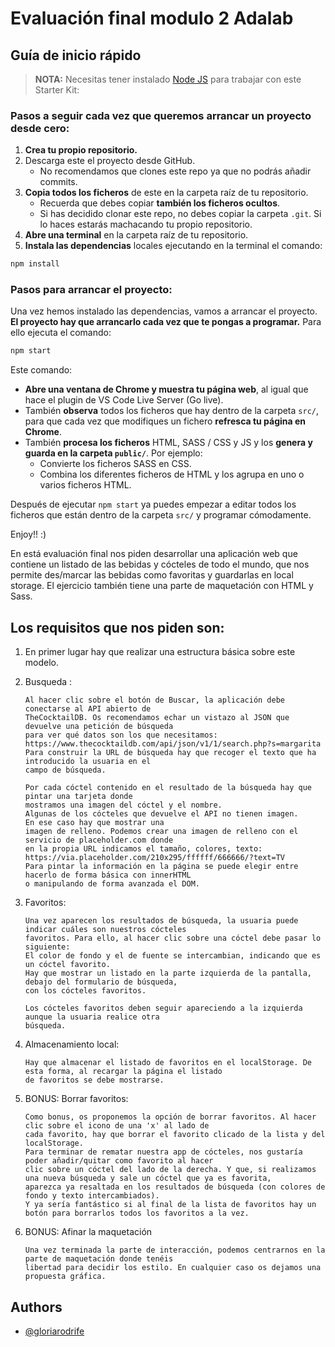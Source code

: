 # Evaluación final modulo 2 Adalab

## Guía de inicio rápido

> **NOTA:** Necesitas tener instalado [Node JS](https://nodejs.org/) para trabajar con este Starter Kit:

### Pasos a seguir cada vez que queremos arrancar un proyecto desde cero:

1. **Crea tu propio repositorio.**
1. Descarga este el proyecto desde GitHub.
   - No recomendamos que clones este repo ya que no podrás añadir commits.
1. **Copia todos los ficheros** de este en la carpeta raíz de tu repositorio.
   - Recuerda que debes copiar **también los ficheros ocultos**.
   - Si has decidido clonar este repo, no debes copiar la carpeta `.git`. Si lo haces estarás machacando tu propio repositorio.
1. **Abre una terminal** en la carpeta raíz de tu repositorio.
1. **Instala las dependencias** locales ejecutando en la terminal el comando:

```bash
npm install
```

### Pasos para arrancar el proyecto:

Una vez hemos instalado las dependencias, vamos a arrancar el proyecto. **El proyecto hay que arrancarlo cada vez que te pongas a programar.** Para ello ejecuta el comando:

```bash
npm start
```

Este comando:

- **Abre una ventana de Chrome y muestra tu página web**, al igual que hace el plugin de VS Code Live Server (Go live).
- También **observa** todos los ficheros que hay dentro de la carpeta `src/`, para que cada vez que modifiques un fichero **refresca tu página en Chrome**.
- También **procesa los ficheros** HTML, SASS / CSS y JS y los **genera y guarda en la carpeta `public/`**. Por ejemplo:
  - Convierte los ficheros SASS en CSS.
  - Combina los diferentes ficheros de HTML y los agrupa en uno o varios ficheros HTML.

Después de ejecutar `npm start` ya puedes empezar a editar todos los ficheros que están dentro de la carpeta `src/` y programar cómodamente.

Enjoy!! :)

En está evaluación final nos piden desarrollar una aplicación web que contiene un listado de las bebidas y cócteles de
todo el mundo, que nos permite des/marcar las bebidas como favoritas y guardarlas en local storage.
El ejercicio también tiene una parte de maquetación con HTML y Sass.

## Los requisitos que nos piden son:

1.  En primer lugar hay que realizar una estructura básica sobre este modelo.
2.  Busqueda :

        Al hacer clic sobre el botón de Buscar, la aplicación debe conectarse al API abierto de
        TheCocktailDB. Os recomendamos echar un vistazo al JSON que devuelve una petición de búsqueda
        para ver qué datos son los que necesitamos:
        https://www.thecocktaildb.com/api/json/v1/1/search.php?s=margarita
        Para construir la URL de búsqueda hay que recoger el texto que ha introducido la usuaria en el
        campo de búsqueda.

        Por cada cóctel contenido en el resultado de la búsqueda hay que pintar una tarjeta donde
        mostramos una imagen del cóctel y el nombre.
        Algunas de los cócteles que devuelve el API no tienen imagen.
        En ese caso hay que mostrar una
        imagen de relleno. Podemos crear una imagen de relleno con el servicio de placeholder.com donde
        en la propia URL indicamos el tamaño, colores, texto:
        https://via.placeholder.com/210x295/ffffff/666666/?text=TV
        Para pintar la información en la página se puede elegir entre hacerlo de forma básica con innerHTML
        o manipulando de forma avanzada el DOM.

3.  Favoritos:

        Una vez aparecen los resultados de búsqueda, la usuaria puede indicar cuáles son nuestros cócteles
        favoritos. Para ello, al hacer clic sobre una cóctel debe pasar lo siguiente:
        El color de fondo y el de fuente se intercambian, indicando que es un cóctel favorito.
        Hay que mostrar un listado en la parte izquierda de la pantalla, debajo del formulario de búsqueda,
        con los cócteles favoritos.

        Los cócteles favoritos deben seguir apareciendo a la izquierda aunque la usuaria realice otra
        búsqueda.

4.  Almacenamiento local:

        Hay que almacenar el listado de favoritos en el localStorage. De esta forma, al recargar la página el listado
        de favoritos se debe mostrarse.

5.  BONUS: Borrar favoritos:

        Como bonus, os proponemos la opción de borrar favoritos. Al hacer clic sobre el icono de una 'x' al lado de
        cada favorito, hay que borrar el favorito clicado de la lista y del localStorage.
        Para terminar de rematar nuestra app de cócteles, nos gustaría poder añadir/quitar como favorito al hacer
        clic sobre un cóctel del lado de la derecha. Y que, si realizamos una nueva búsqueda y sale un cóctel que ya es favorita,
        aparezca ya resaltada en los resultados de búsqueda (con colores de fondo y texto intercambiados).
        Y ya sería fantástico si al final de la lista de favoritos hay un botón para borrarlos todos los favoritos a la vez.

6.  BONUS: Afinar la maquetación

        Una vez terminada la parte de interacción, podemos centrarnos en la parte de maquetación donde tenéis
        libertad para decidir los estilo. En cualquier caso os dejamos una propuesta gráfica.

## Authors

- [@gloriarodrife](https://www.github.com/gloriarodrife)
